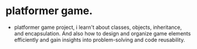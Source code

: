 # platformer game.

- platformer game project, i learn't about classes, objects, inheritance, and encapsulation. And also how to design and organize game elements efficiently and gain insights into problem-solving and code reusability.
